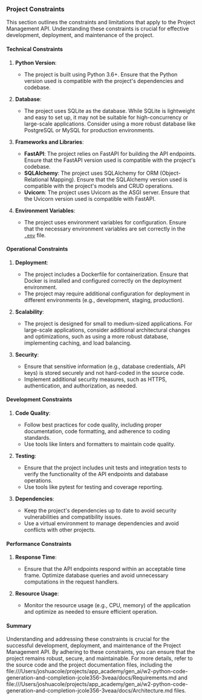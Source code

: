 ### Project Constraints

This section outlines the constraints and limitations that apply to the Project Management API. Understanding these constraints is crucial for effective development, deployment, and maintenance of the project.

#### Technical Constraints

1. **Python Version**:

   - The project is built using Python 3.6+. Ensure that the Python version used is compatible with the project's dependencies and codebase.

2. **Database**:

   - The project uses SQLite as the database. While SQLite is lightweight and easy to set up, it may not be suitable for high-concurrency or large-scale applications. Consider using a more robust database like PostgreSQL or MySQL for production environments.

3. **Frameworks and Libraries**:

   - **FastAPI**: The project relies on FastAPI for building the API endpoints. Ensure that the FastAPI version used is compatible with the project's codebase.
   - **SQLAlchemy**: The project uses SQLAlchemy for ORM (Object-Relational Mapping). Ensure that the SQLAlchemy version used is compatible with the project's models and CRUD operations.
   - **Uvicorn**: The project uses Uvicorn as the ASGI server. Ensure that the Uvicorn version used is compatible with FastAPI.

4. **Environment Variables**:
   - The project uses environment variables for configuration. Ensure that the necessary environment variables are set correctly in the [`.env`](command:_github.copilot.openSymbolFromReferences?%5B%22%22%2C%5B%7B%22uri%22%3A%7B%22scheme%22%3A%22file%22%2C%22authority%22%3A%22%22%2C%22path%22%3A%22%2FUsers%2Fjoshuacole%2Fprojects%2Fapp_academy%2Fgen_ai%2Fw2-python-code-generation-and-completion-jcole356-3veaa%2F.gitignore%22%2C%22query%22%3A%22%22%2C%22fragment%22%3A%22%22%7D%2C%22pos%22%3A%7B%22line%22%3A163%2C%22character%22%3A2%7D%7D%5D%2C%22ec6ee35d-996c-4528-a795-30373f13edb7%22%5D "Go to definition") file.

#### Operational Constraints

1. **Deployment**:

   - The project includes a Dockerfile for containerization. Ensure that Docker is installed and configured correctly on the deployment environment.
   - The project may require additional configuration for deployment in different environments (e.g., development, staging, production).

2. **Scalability**:

   - The project is designed for small to medium-sized applications. For large-scale applications, consider additional architectural changes and optimizations, such as using a more robust database, implementing caching, and load balancing.

3. **Security**:
   - Ensure that sensitive information (e.g., database credentials, API keys) is stored securely and not hard-coded in the source code.
   - Implement additional security measures, such as HTTPS, authentication, and authorization, as needed.

#### Development Constraints

1. **Code Quality**:

   - Follow best practices for code quality, including proper documentation, code formatting, and adherence to coding standards.
   - Use tools like linters and formatters to maintain code quality.

2. **Testing**:

   - Ensure that the project includes unit tests and integration tests to verify the functionality of the API endpoints and database operations.
   - Use tools like pytest for testing and coverage reporting.

3. **Dependencies**:
   - Keep the project's dependencies up to date to avoid security vulnerabilities and compatibility issues.
   - Use a virtual environment to manage dependencies and avoid conflicts with other projects.

#### Performance Constraints

1. **Response Time**:

   - Ensure that the API endpoints respond within an acceptable time frame. Optimize database queries and avoid unnecessary computations in the request handlers.

2. **Resource Usage**:
   - Monitor the resource usage (e.g., CPU, memory) of the application and optimize as needed to ensure efficient operation.

#### Summary

Understanding and addressing these constraints is crucial for the successful development, deployment, and maintenance of the Project Management API. By adhering to these constraints, you can ensure that the project remains robust, secure, and maintainable. For more details, refer to the source code and the project documentation files, including the file:///Users/joshuacole/projects/app_academy/gen_ai/w2-python-code-generation-and-completion-jcole356-3veaa/docs/Requirements.md and file:///Users/joshuacole/projects/app_academy/gen_ai/w2-python-code-generation-and-completion-jcole356-3veaa/docs/Architecture.md files.
